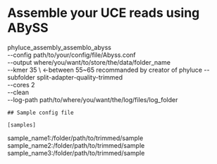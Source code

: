 # Assemble your UCE reads using ABySS 

phyluce_assembly_assemblo_abyss \
    --config path/to/your/config/file/Abyss.conf \
    --output where/you/want/to/store/the/data/folder_name \
    --kmer 35 \  <-between 55~65 recommanded by creator of phyluce 
    --subfolder split-adapter-quality-trimmed \
    --cores 2 \
    --clean \
    --log-path path/to/where/you/want/the/log/files/log_folder
    
    ## Sample config file
    
    [samples]
sample_name1:/folder/path/to/trimmed/sample
sample_name2:/folder/path/to/trimmed/sample
sample_name3:/folder/path/to/trimmed/sample
